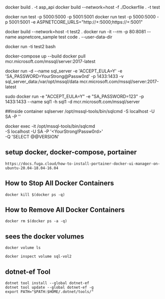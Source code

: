 docker build . -t asp_api
docker build --network=host -f ./Dockerfile . -t test

docker run test -p 5000:5000 -p 5001:5001
docker run test -p 5000:5000 -p 5001:5001 -e ASPNETCORE_URLS="http://+:5000;https://+:5001"


docker build --network=host -t test2 .
docker run -it --rm -p 80:8081 --name aspnetcore_sample test
code . --user-data-dir

docker run -ti test2 bash


docker-compose up --build
docker pull mcr.microsoft.com/mssql/server:2017-latest

docker run -d --name sql_server -e 'ACCEPT_EULA=Y' -e 'SA_PASSWORD=YourStrong@Passw0rd' -p 1433:1433 -v sql_server_data:/var/opt/mssql/data mcr.microsoft.com/mssql/server:2017-latest

sudo docker run -e "ACCEPT_EULA=Y" -e "SA_PASSWORD=123" -p 1433:1433 --name sql1 -h sql1 -d mcr.microsoft.com/mssql/server

##inside container sqlserver 
/opt/mssql-tools/bin/sqlcmd -S localhost -U SA -P '<YourPassword>'

docker exec -it <Container ID or name> /opt/mssql-tools/bin/sqlcmd \
-S localhost -U SA -P '<YourStrong!Passw0rd>' \
-Q 'SELECT @@VERSION'

## setup docker, docker-compose, portainer

```
https://docs.fuga.cloud/how-to-install-portainer-docker-ui-manager-on-ubuntu-20.04-18.04-16.04
```

## How to Stop All Docker Containers
```
docker kill $(docker ps -q)
```

## How to Remove All Docker Containers
```
docker rm $(docker ps -a -q)
```

## sees the docker volumes
```
docker volume ls
```

```
docker inspect volume sql-vol2
```

## dotnet-ef Tool
```
dotnet tool install --global dotnet-ef
dotnet tool update --global dotnet-ef -g 
export PATH="$PATH:$HOME/.dotnet/tools/"
```